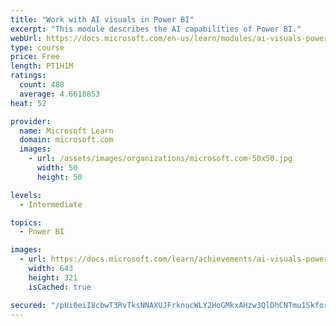 ```yaml
---
title: "Work with AI visuals in Power BI"
excerpt: "This module describes the AI capabilities of Power BI."
webUrl: https://docs.microsoft.com/en-us/learn/modules/ai-visuals-power-bi/
type: course
price: Free
length: PT1H1M
ratings:
  count: 488
  average: 4.6618853
heat: 52

provider:
  name: Microsoft Learn
  domain: microsoft.com
  images:
    - url: /assets/images/organizations/microsoft.com-50x50.jpg
      width: 50
      height: 50

levels:
  - Intermediate

topics:
  - Power BI

images:
  - url: https://docs.microsoft.com/learn/achievements/ai-visuals-power-bi-social.png
    width: 643
    height: 321
    isCached: true

secured: "/pUi0eiI8cbwT3RvTksNNAXUJFrknucWLY2HoGMkxAHzw3QlDhCNTmu1SkforfT+txcw79b5rtNlvPnH9VAdcDWSd4HqTP+Yo+Et1jlymvJDwgU9WAlnabJ/RnhaNHXoYewOegUOwm2UdCkk4FvegOj6ARMoNqryECxA1nvsUMqbULASiftfWhzUZrhuEENP/05mDb3vIZ9Dtnpct/CAv2hUiMRs+w9Yz4rIfokWiAzcEJnbdLSRvC58sgOju9oa0fpESB6msMgZ9p74vCwMGi06pO281AjskkWr4oxtTPJ6x/Yo21+qyCrV17elxyqfEHQuV3FPE1qwiAoNsHFFvcF14OBnX7F7JrrAHLMVVG/WS6K98tlpXUduNiBQf0dBXktZwPnz+V5YdjIhcYInaYTSvrjT8Zz3vKesRipfh1I=;vuQd9OWZ0DzPwNTAiJR/3Q=="
---
```


